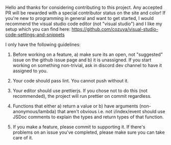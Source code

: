 Hello and thanks for considering contributing to this project. Any accepted PR will be rewarded with a special contributor status on the site and color!
If you're new to programming in general and want to get started, I would recommend the visual studio code editor (not "visual studio") and I like my setup which
you can find here: https://github.com/cozuya/visual-studio-code-settings-and-snippets

I only have the following guidelines:

1. Before working on a feature, a) make sure its an open, not "suggested" issue on the github issue page and b) it is unassigned. If you start working on
	something non-trivial, ask in discord dev channel to have it assigned to you.

2. Your code should pass lint.  You cannot push without it.

3. Your editor should use prettierjs.  If you chose not to do this (not recommended), the project will run prettier on commit regardless.

4. Functions that either a) return a value or b) have arguments (non-anonymous/lambda) that aren't obvious i.e. not i/index/event should use JSDoc comments to explain the types and return types of that function.

5. If you make a feature, please commit to supporting it. If there's problems on an issue you've completed, please make sure you can take care of it.
